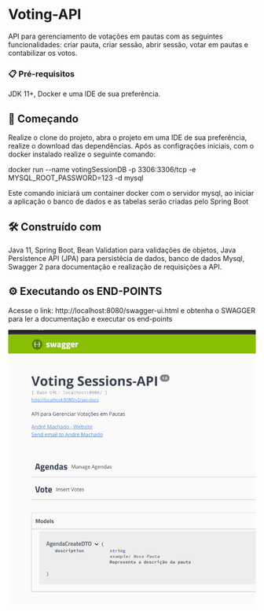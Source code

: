 # Voting-API

API para gerenciamento de votações em pautas com as seguintes funcionalidades: criar pauta, 
criar sessão, abrir sessão, votar em pautas e contabilizar os votos.

### 📋 Pré-requisitos

JDK 11+, Docker e uma IDE de sua preferência.

## 🚀 Começando

Realize o clone do projeto, abra o projeto em uma IDE de sua preferência, realize 
o download das dependências. Após as configrações iniciais, com o docker instalado realize o seguinte comando:

docker run --name votingSessionDB -p 3306:3306/tcp -e MYSQL_ROOT_PASSWORD=123 -d mysql

Este comando iniciará um container docker com o servidor mysql, ao iniciar a aplicação o banco de dados e as tabelas 
serão criadas pelo Spring Boot

## 🛠️ Construído com

Java 11, Spring Boot, Bean Validation para validações de objetos, Java Persistence API (JPA) para persistêcia de 
dados, banco de dados Mysql, Swagger 2 para documentação e realização de requisições a API.

## ⚙️ Executando os END-POINTS

Acesse o link: http://localhost:8080/swagger-ui.html e obtenha o SWAGGER para ler a documentação e executar os end-points

<div align="center">
    <img src="./assets/img.png"/>
</div>
